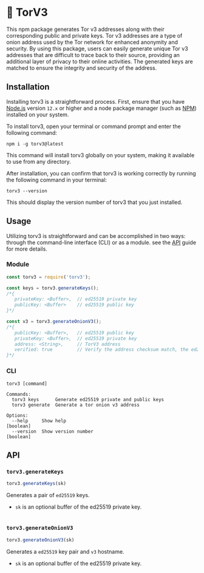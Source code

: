 # 🧅 TorV3

This npm package generates Tor v3 addresses along with their corresponding public and private keys. Tor v3 addresses are a type of onion address used by the Tor network for enhanced anonymity and security. By using this package, users can easily generate unique Tor v3 addresses that are difficult to trace back to their source, providing an additional layer of privacy to their online activities. The generated keys are matched to ensure the integrity and security of the address.

## Installation

Installing torv3 is a straightforward process. First, ensure that you have [Node.js](https://nodejs.org/) version `12.x` or higher and a node package manager (such as [NPM](https://www.npmjs.com/)) installed on your system.

To install torv3, open your terminal or command prompt and enter the following command:

```
npm i -g torv3@latest
```

This command will install torv3 globally on your system, making it available to use from any directory.

After installation, you can confirm that torv3 is working correctly by running the following command in your terminal:

```
torv3 --version
```

This should display the version number of torv3 that you just installed.

## Usage

Utilizing torv3 is straightforward and can be accomplished in two ways: through the command-line interface (CLI) or as a module. see the [API](#api) guide for more details.

### Module

```js
const torv3 = require('torv3');

const keys = torv3.generateKeys();
/*{
   privateKey: <Buffer>,  // ed25519 private key
   publicKey: <Buffer>    // ed25519 public key
}*/

const v3 = torv3.generateOnionV3();
/*{
   publicKey: <Buffer>,   // ed25519 public key
   privateKey: <Buffer>,  // ed25519 private key
   address: <String>,     // TorV3 address
   verified: true         // Verify the address checksum match, the ed25519 public key.
}*/

```

### CLI

```
torv3 [command]

Commands:
  torv3 keys      Generate ed25519 private and public keys
  torv3 generate  Generate a tor onion v3 address

Options:
  --help     Show help                                                 [boolean]
  --version  Show version number                                       [boolean]
```

## API

### `torv3.generateKeys`
```js
torv3.generateKeys(sk)
```
Generates a pair of `ed25519` keys.
- `sk` is an optional buffer of the ed25519 private key.

# 

### `torv3.generateOnionV3`
```js
torv3.generateOnionV3(sk)
```
Generates a `ed25519` key pair and `v3` hostname.
- `sk` is an optional buffer of the ed25519 private key.
